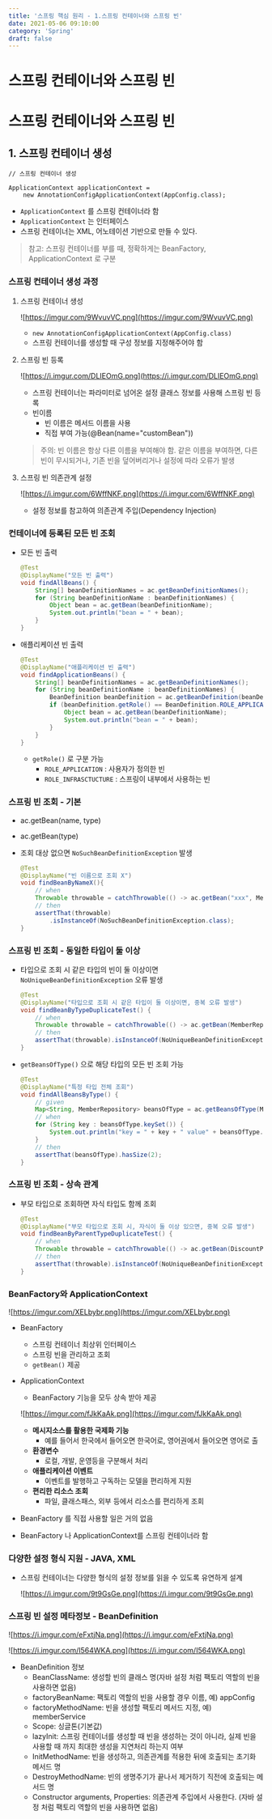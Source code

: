 ```yaml
---
title: '스프링 핵심 원리 - 1.스프링 컨테이너와 스프링 빈'
date: 2021-05-06 09:10:00
category: 'Spring'
draft: false
---
```


# 스프링 컨테이너와 스프링 빈

# **스프링 컨테이너와 스프링 빈**

## **1. 스프링 컨테이너 생성**

```
// 스프링 컨테이너 생성

ApplicationContext applicationContext =
    new AnnotationConfigApplicationContext(AppConfig.class);

```

- `ApplicationContext` 를 스프링 컨테이너라 함
- `ApplicationContext` 는 인터페이스
- 스프링 컨테이너는 XML, 어노테이션 기반으로 만들 수 있다.

> 참고: 스프링 컨테이너를 부를 때, 정확하게는 BeanFactory, ApplicationContext 로 구분



### **스프링 컨테이너 생성 과정**

1. 스프링 컨테이너 생성

   ![https://imgur.com/9WvuvVC.png](https://imgur.com/9WvuvVC.png)
    - `new AnnotationConfigApplicationContext(AppConfig.class)`
    - 스프링 컨테이너를 생성할 때 구성 정보를 지정해주어야 함

2. 스프링 빈 등록

   ![https://i.imgur.com/DLIEOmG.png](https://i.imgur.com/DLIEOmG.png)

    - 스프링 컨테이너는 파라미터로 넘어온 설정 클래스 정보를 사용해 스프링 빈 등록
    - 빈이름
        - 빈 이름은 메서드 이름을 사용
        - 직접 부여 가능(@Bean(name="customBean"))

   > 주의: 빈 이름은 항상 다른 이름을 부여해야 함. 같은 이름을 부여하면, 다른 빈이 무시되거나, 기존 빈을 덮어버리거나 설정에 따라 오류가 발생

3. 스프링 빈 의존관계 설정

   ![https://i.imgur.com/6WffNKF.png](https://i.imgur.com/6WffNKF.png)

    - 설정 정보를 참고하여 의존관계 주입(Dependency Injection)



### 컨테이너에 등록된 모든 빈 조회

- 모든 빈 출력

    ```java
    @Test
    @DisplayName("모든 빈 출력")
    void findAllBeans() {
        String[] beanDefinitionNames = ac.getBeanDefinitionNames();
        for (String beanDefinitionName : beanDefinitionNames) {
            Object bean = ac.getBean(beanDefinitionName);
            System.out.println("bean = " + bean);
        }
    }
    ```

- 애플리케이션 빈 출력

    ```java
    @Test
    @DisplayName("애플리케이션 빈 출력")
    void findApplicationBeans() {
        String[] beanDefinitionNames = ac.getBeanDefinitionNames();
        for (String beanDefinitionName : beanDefinitionNames) {
            BeanDefinition beanDefinition = ac.getBeanDefinition(beanDefinitionName);
            if (beanDefinition.getRole() == BeanDefinition.ROLE_APPLICATION) {
                Object bean = ac.getBean(beanDefinitionName);
                System.out.println("bean = " + bean);
            }
        }
    }
    ```

    - `getRole()` 로 구분 가능
        - `ROLE_APPLICATION` : 사용자가 정의한 빈
        - `ROLE_INFRASCTUCTURE` : 스프링이 내부에서 사용하는 빈



### 스프링 빈 조회 - 기본

- ac.getBean(name, type)
- ac.getBean(type)
- 조회 대상 없으면 `NoSuchBeanDefinitionException` 발생

    ```java
    @Test
    @DisplayName("빈 이름으로 조회 X")
    void findBeanByNameX(){
        // when
        Throwable throwable = catchThrowable(() -> ac.getBean("xxx", MemberService.class));
        // then
        assertThat(throwable)
            .isInstanceOf(NoSuchBeanDefinitionException.class);
    }
    ```



### 스프링 빈 조회 - 동일한 타입이 둘 이상

- 타입으로 조회 시 같은 타입의 빈이 둘 이상이면 `NoUniqueBeanDefinitionException` 오류 발생

    ```java
    @Test
    @DisplayName("타입으로 조회 시 같은 타입이 둘 이상이면, 중복 오류 발생")
    void findBeanByTypeDuplicateTest() {
        // when
        Throwable throwable = catchThrowable(() -> ac.getBean(MemberRepository.class));
        // then
        assertThat(throwable).isInstanceOf(NoUniqueBeanDefinitionException.class);
    }
    ```



- `getBeansOfType()` 으로 해당 타입의 모든 빈 조회 가능

    ```java
    @Test
    @DisplayName("특정 타입 전체 조회")
    void findAllBeansByType() {
        // given
        Map<String, MemberRepository> beansOfType = ac.getBeansOfType(MemberRepository.class);
        // when
        for (String key : beansOfType.keySet()) {
            System.out.println("key = " + key + " value" + beansOfType.get(key));
        }
        // then
        assertThat(beansOfType).hasSize(2);
    }
    ```



### 스프링 빈 조회 - 상속 관계

- 부모 타입으로 조회하면 자식 타입도 함께 조회

    ```java
    @Test
    @DisplayName("부모 타입으로 조회 시, 자식이 둘 이상 있으면, 중복 오류 발생")
    void findBeanByParentTypeDuplicateTest() {
        // when
        Throwable throwable = catchThrowable(() -> ac.getBean(DiscountPolicy.class));
        // then
        assertThat(throwable).isInstanceOf(NoUniqueBeanDefinitionException.class);
    }
    ```



### BeanFactory와 ApplicationContext

![https://imgur.com/XELbybr.png](https://imgur.com/XELbybr.png)

- BeanFactory
    - 스프링 컨테이너 최상위 인터페이스
    - 스프링 빈을 관리하고 조회
    - `getBean()` 제공



- ApplicationContext

    - BeanFactory 기능을 모두 상속 받아 제공

  ![https://imgur.com/fJkKaAk.png](https://imgur.com/fJkKaAk.png)

    - **메시지소스를 활용한 국제화 기능**
        - 예를 들어서 한국에서 들어오면 한국어로, 영어권에서 들어오면 영어로 출
    - **환경변수**
        - 로컬, 개발, 운영등을 구분해서 처리
    - **애플리케이션 이벤트**
        - 이벤트를 발행하고 구독하는 모델을 편리하게 지원
    - **편리한 리소스 조회**
        - 파일, 클래스패스, 외부 등에서 리소스를 편리하게 조회

- BeanFactory 를 직접 사용할 일은 거의 없음

- BeanFactory 나 ApplicationContext를 스프링 컨테이너라 함



### 다양한 설정 형식 지원 - JAVA, XML

- 스프링 컨테이너는 다양한 형식의 설정 정보를 읽을 수 있도록 유연하게 설계

  ![https://i.imgur.com/9t9GsGe.png](https://i.imgur.com/9t9GsGe.png)



### 스프링 빈 설정 메타정보 - BeanDefinition

![https://i.imgur.com/eFxtjNa.png](https://i.imgur.com/eFxtjNa.png)

![https://i.imgur.com/I564WKA.png](https://i.imgur.com/I564WKA.png)

- BeanDefinition 정보
    - BeanClassName: 생성할 빈의 클래스 명(자바 설정 처럼 팩토리 역할의 빈을 사용하면 없음)
    - factoryBeanName: 팩토리 역할의 빈을 사용할 경우 이름, 예) appConfig
    - factoryMethodName: 빈을 생성할 팩토리 메서드 지정, 예) memberService
    - Scope: 싱글톤(기본값)
    - lazyInit: 스프링 컨테이너를 생성할 때 빈을 생성하는 것이 아니라, 실제 빈을 사용할 때 까지 최대한 생성을 지연처리 하는지 여부
    - InitMethodName: 빈을 생성하고, 의존관계를 적용한 뒤에 호출되는 초기화 메서드 명
    - DestroyMethodName: 빈의 생명주기가 끝나서 제거하기 직전에 호출되는 메서드 명
    - Constructor arguments, Properties: 의존관계 주입에서 사용한다. (자바 설정 처럼 팩토리 역할의 빈을 사용하면 없음)